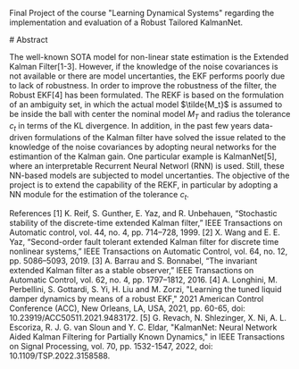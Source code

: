 Final Project of the course "Learning Dynamical Systems" regarding the implementation and evaluation of a Robust Tailored KalmanNet.

# Abstract

The well-known SOTA model for non-linear state estimation is the Extended Kalman Filter[1-3]. However, if the knowledge of the noise covariances is not available or there are model uncertanties, the EKF performs poorly due to lack of robustness. In order to improve the robustness of the filter, the Robust EKF[4] has been formulated. The REKF is based on the formulation of an ambiguity set, in which the actual model $\tilde{M_t}$ is assumed to be inside the ball with center the nominal model $M_T$ and radius the tolerance $c_t$ in terms of the KL divergence.
In addition, in the past few years data-driven formulations of the Kalman filter have solved the issue related to the knowledge of the noise covariances by adopting neural networks for the estimantion of the Kalman gain. One particular example is KalmanNet[5], where an interpretable Recurrent Neural Networl (RNN) is used. Still, these NN-based models are subjected to model uncertanties.
The objective of the project is to extend the capability of the REKF, in particular by adopting a NN module for the estimation of the tolerance $c_t$.

References
[1] K. Reif, S. Gunther, E. Yaz, and R. Unbehauen, “Stochastic stability of the discrete-time extended Kalman filter,” IEEE Transactions on
Automatic control, vol. 44, no. 4, pp. 714–728, 1999.
[2] X. Wang and E. E. Yaz, “Second-order fault tolerant extended Kalman filter for discrete time nonlinear systems,” IEEE Transactions on
Automatic Control, vol. 64, no. 12, pp. 5086–5093, 2019.
[3] A. Barrau and S. Bonnabel, “The invariant extended Kalman filter as a stable observer,” IEEE Transactions on Automatic Control, vol. 62,
no. 4, pp. 1797–1812, 2016.
[4] A. Longhini, M. Perbellini, S. Gottardi, S. Yi, H. Liu and M. Zorzi, "Learning the tuned liquid damper dynamics by means of a robust EKF," 
2021 American Control Conference (ACC), New Orleans, LA, USA, 2021, pp. 60-65, doi: 10.23919/ACC50511.2021.9483172.
[5] G. Revach, N. Shlezinger, X. Ni, A. L. Escoriza, R. J. G. van Sloun and Y. C. Eldar, "KalmanNet: Neural Network Aided Kalman Filtering for 
Partially Known Dynamics," in IEEE Transactions on Signal Processing, vol. 70, pp. 1532-1547, 2022, doi: 10.1109/TSP.2022.3158588.
